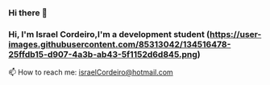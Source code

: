 ### Hi there 👋

<!--
**israel-cordeiro/israel-cordeiro** is a ✨ _special_ ✨ repository because its `README.md` (this file) appears on your GitHub profile.

Here are some ideas to get you started:

- 🔭 I’m currently working on ...
- 🌱 I’m currently learning ...
- 👯 I’m looking to collaborate on ...
- 🤔 I’m looking for help with ...
- 💬 Ask me about ...
- 📫 How to reach me: ...
- 😄 Pronouns: ...
- ⚡ Fun fact: ...
-->

### Hi, I'm Israel Cordeiro,I'm a development student (https://user-images.githubusercontent.com/85313042/134516478-25ffdb15-d907-4a3b-ab43-5f1152d6d845.png)







 📫 How to reach me: israelCordeiro@hotmail.com 
